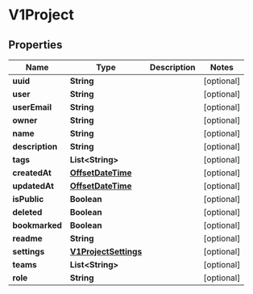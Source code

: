 

# V1Project

## Properties

Name | Type | Description | Notes
------------ | ------------- | ------------- | -------------
**uuid** | **String** |  |  [optional]
**user** | **String** |  |  [optional]
**userEmail** | **String** |  |  [optional]
**owner** | **String** |  |  [optional]
**name** | **String** |  |  [optional]
**description** | **String** |  |  [optional]
**tags** | **List&lt;String&gt;** |  |  [optional]
**createdAt** | [**OffsetDateTime**](OffsetDateTime.md) |  |  [optional]
**updatedAt** | [**OffsetDateTime**](OffsetDateTime.md) |  |  [optional]
**isPublic** | **Boolean** |  |  [optional]
**deleted** | **Boolean** |  |  [optional]
**bookmarked** | **Boolean** |  |  [optional]
**readme** | **String** |  |  [optional]
**settings** | [**V1ProjectSettings**](V1ProjectSettings.md) |  |  [optional]
**teams** | **List&lt;String&gt;** |  |  [optional]
**role** | **String** |  |  [optional]



